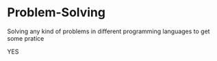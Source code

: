 # Problem-Solving
Solving any kind of problems in different programming languages to get some pratice

YES
